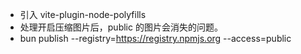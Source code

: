 -   引入 vite-plugin-node-polyfills
-   处理开启压缩图片后，public 的图片会消失的问题。
-   bun publish --registry=https://registry.npmjs.org --access=public
